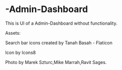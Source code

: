 # -Admin-Dashboard

This is UI of a Admin-Dashboard without functionality.

Assets:

Search bar icons created by Tanah Basah - Flaticon

Icon by Icons8

Photo by Marek Szturc,Mike Marrah,Ravit Sages.
